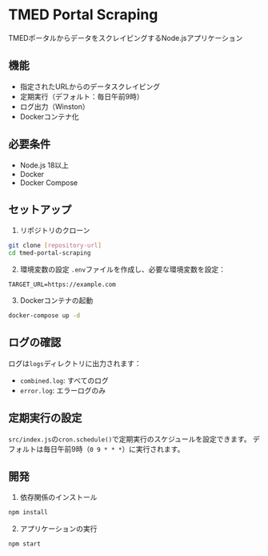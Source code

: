 # TMED Portal Scraping

TMEDポータルからデータをスクレイピングするNode.jsアプリケーション

## 機能

- 指定されたURLからのデータスクレイピング
- 定期実行（デフォルト：毎日午前9時）
- ログ出力（Winston）
- Dockerコンテナ化

## 必要条件

- Node.js 18以上
- Docker
- Docker Compose

## セットアップ

1. リポジトリのクローン
```bash
git clone [repository-url]
cd tmed-portal-scraping
```

2. 環境変数の設定
`.env`ファイルを作成し、必要な環境変数を設定：
```
TARGET_URL=https://example.com
```

3. Dockerコンテナの起動
```bash
docker-compose up -d
```

## ログの確認

ログは`logs`ディレクトリに出力されます：
- `combined.log`: すべてのログ
- `error.log`: エラーログのみ

## 定期実行の設定

`src/index.js`の`cron.schedule()`で定期実行のスケジュールを設定できます。
デフォルトは毎日午前9時（`0 9 * * *`）に実行されます。

## 開発

1. 依存関係のインストール
```bash
npm install
```

2. アプリケーションの実行
```bash
npm start
``` 